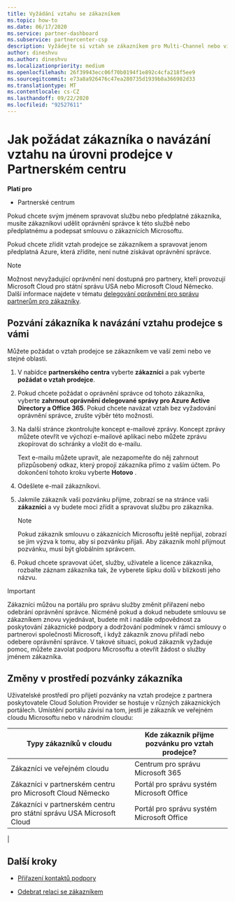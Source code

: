 ```yaml
---
title: Vyžádání vztahu se zákazníkem
ms.topic: how-to
ms.date: 06/17/2020
ms.service: partner-dashboard
ms.subservice: partnercenter-csp
description: Vyžádejte si vztah se zákazníkem pro Multi-Channel nebo více kanálů, nebo pokud se musí obnovit vaše delegovaná oprávnění správce pro zákazníka.
author: dineshvu
ms.author: dineshvu
ms.localizationpriority: medium
ms.openlocfilehash: 26f39943ecc06f70b0194f1e892c4cfa218f5ee9
ms.sourcegitcommit: e73a8a926476c47ea280735d1939b8a366982d33
ms.translationtype: MT
ms.contentlocale: cs-CZ
ms.lasthandoff: 09/22/2020
ms.locfileid: "92527611"
---
```

# <a name="how-to-request-a-reseller-relationship-from-a-customer-in-partner-center"></a>Jak požádat zákazníka o navázání vztahu na úrovni prodejce v Partnerském centru

**Platí pro**

- Partnerské centrum

Pokud chcete svým jménem spravovat službu nebo předplatné zákazníka, musíte zákazníkovi udělit oprávnění správce k této službě nebo předplatnému a podepsat smlouvu o zákaznících Microsoftu.

Pokud chcete zřídit vztah prodejce se zákazníkem a spravovat jenom předplatná Azure, která zřídíte, není nutné získávat oprávnění správce.

>[!NOTE] 
>Možnost nevyžadující oprávnění není dostupná pro partnery, kteří provozují Microsoft Cloud pro státní správu USA nebo Microsoft Cloud Německo. Další informace najdete v tématu [delegování oprávnění pro správu partnerům pro zákazníky](customers-revoke-admin-privileges.md).

## <a name="invite-a-customer-to-establish-a-reseller-relationship-with-you"></a>Pozvání zákazníka k navázání vztahu prodejce s vámi

Můžete požádat o vztah prodejce se zákazníkem ve vaší zemi nebo ve stejné oblasti.

1. V nabídce **partnerského centra** vyberte **zákazníci** a pak vyberte **požádat o vztah prodejce**.

2. Pokud chcete požádat o oprávnění správce od tohoto zákazníka, vyberte **zahrnout oprávnění delegované správy pro Azure Active Directory a Office 365**. Pokud chcete navázat vztah bez vyžadování oprávnění správce, zrušte výběr této možnosti.

3. Na další stránce zkontrolujte koncept e-mailové zprávy. Koncept zprávy můžete otevřít ve výchozí e-mailové aplikaci nebo můžete zprávu zkopírovat do schránky a vložit do e-mailu.

   Text e-mailu můžete upravit, ale nezapomeňte do něj zahrnout přizpůsobený odkaz, který propojí zákazníka přímo z vaším účtem. Po dokončení tohoto kroku vyberte **Hotovo** .

4. Odešlete e-mail zákazníkovi.

5. Jakmile zákazník vaši pozvánku přijme, zobrazí se na stránce vaši **zákazníci** a vy budete moci zřídit a spravovat službu pro zákazníka.

   > [!NOTE]
   > Pokud zákazník smlouvu o zákaznících Microsoftu ještě nepřijal, zobrazí se jim výzva k tomu, aby si pozvánku přijali. Aby zákazník mohl přijmout pozvánku, musí být globálním správcem.

6. Pokud chcete spravovat účet, služby, uživatele a licence zákazníka, rozbalte záznam zákazníka tak, že vyberete šipku dolů v blízkosti jeho názvu.

> [!IMPORTANT]  
> Zákazníci můžou na portálu pro správu služby změnit přiřazení nebo odebrání oprávnění správce. Nicméně pokud a dokud nebudete smlouvu se zákazníkem znovu vyjednávat, budete mít i nadále odpovědnost za poskytování zákaznické podpory a dodržování podmínek v rámci smlouvy o partnerovi společnosti Microsoft, i když zákazník znovu přiřadí nebo odebere oprávnění správce. V takové situaci, pokud zákazník vyžaduje pomoc, můžete zavolat podporu Microsoftu a otevřít žádost o služby jménem zákazníka.

## <a name="changes-to-the-customer-invitation-experience"></a>Změny v prostředí pozvánky zákazníka

Uživatelské prostředí pro přijetí pozvánky na vztah prodejce z partnera poskytovatele Cloud Solution Provider se hostuje v různých zákaznických portálech. Umístění portálu závisí na tom, jestli je zákazník ve veřejném cloudu Microsoftu nebo v národním cloudu:

|Typy zákazníků v cloudu  | Kde zákazník přijme pozvánku pro vztah prodejce? |
|---------|---------
| Zákazníci ve veřejném cloudu | Centrum pro správu Microsoft 365 |
| Zákazníci v partnerském centru pro Microsoft Cloud Německo | Portál pro správu systém Microsoft Office |
| Zákazníci v partnerském centru pro státní správu USA Microsoft Cloud | Portál pro správu systém Microsoft Office |
|

## <a name="next-steps"></a>Další kroky

- [Přiřazení kontaktů podpory](assign-support-contacts.md)

- [Odebrat relaci se zákazníkem](remove-a-relationship.md)

